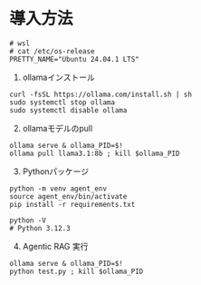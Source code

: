 # 導入方法

```
# wsl
# cat /etc/os-release
PRETTY_NAME="Ubuntu 24.04.1 LTS"
```

1. ollamaインストール
```shell
curl -fsSL https://ollama.com/install.sh | sh
sudo systemctl stop ollama
sudo systemctl disable ollama
```

2. ollamaモデルのpull
```shell
ollama serve & ollama_PID=$!
ollama pull llama3.1:8b ; kill $ollama_PID
```

3. Pythonパッケージ
```shell
python -m venv agent_env
source agent_env/bin/activate
pip install -r requirements.txt
```
```shell
python -V
# Python 3.12.3
```

4. Agentic RAG 実行
```shell
ollama serve & ollama_PID=$!
python test.py ; kill $ollama_PID
```

